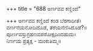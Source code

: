 +++
title = "688 ಅರ್ಣವವ ಕಣ್ಣಿಂದೆ"

+++
ಅರ್ಣವವ ಕಣ್ಣಿಂದೆ ಕಂಡ ಬೆರಗಾದೀತೆ।  
ವರ್ಣನೆಯನೋದಿದೊಡೆ, ತೆರೆಯನೆಣಿಸಿದೊಡೆ?॥  
ಪೂರ್ಣವಸ್ತುಗ್ರಹಣವಪರೋಕ್ಷದಿಂದಹುದು।  
ನಿರ್ಣಯ ಪ್ರತ್ಯಕ್ಷ - ಮಂಕುತಿಮ್ಮ॥  
